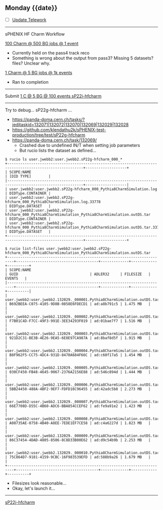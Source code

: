 ## Monday {{date}}

- [ ] [Update Telework](https://docs.google.com/spreadsheets/d/16AZZBiKL1s6eGgH2KFiJPnD8-TjRsC0HYy4Qdmbr358/edit#gid=0)


------------------------------------

sPHENIX HF Charm Workflow

[100 Charm @ 500 BG jobs @ 1 event](https://panda-doma.cern.ch/tasks/?jeditaskid=132086|132039|132038|132083|132084|132085)
- Currently held on the pass4 track reco
- Something is wrong about the output from pass3?  Missing 5 datasets?  files?  Unclear why.

[1 Charm @ 5 BG jobs @ 1k events](https://panda-doma.cern.ch/tasks/?jeditaskid=132035|132036|132034|132019|132018|132082|132037)
- Ran to completion

---

Submit 
[1 C @ 5 BG @ 100 events sP22i-hfcharm](https://panda-doma.cern.ch/tasks/?taskname=user.jwebb2.sP22i-hfcharm_*)


---

Try to debug... sP22g-hfcharm ...
- https://panda-doma.cern.ch/tasks/?jeditaskid=132071|132072|132070|132069|132029|132028
- https://github.com/klendathu2k/sPHENIX-test-production/tree/test/sP22g-hfcharm
- https://panda-doma.cern.ch/task/132069/
	- Crashed due to undefined IN/T when setting job parameters
	- But rucio lists the dataset as defined...
```
$ rucio ls user.jwebb2:user.jwebb2.sP22g-hfcharm_000_*
+---------------------------------------------------------------------------------------------------------+-------------------+
| SCOPE:NAME                                                                                              | [DID TYPE]        |
|---------------------------------------------------------------------------------------------------------+-------------------|
| user.jwebb2:user.jwebb2.sP22g-hfcharm_000_Pythia8CharmSimulation.log                                    | DIDType.CONTAINER |
| user.jwebb2:user.jwebb2.sP22g-hfcharm_000_Pythia8CharmSimulation.log.33778                              | DIDType.DATASET   |
| user.jwebb2:user.jwebb2.sP22g-hfcharm_000_Pythia8CharmSimulation_Pythia8CharmSimulation.outDS.tar       | DIDType.CONTAINER |
| user.jwebb2:user.jwebb2.sP22g-hfcharm_000_Pythia8CharmSimulation_Pythia8CharmSimulation.outDS.tar.33776 | DIDType.DATASET   |
+---------------------------------------------------------------------------------------------------------+-------------------+

$ rucio list-files user.jwebb2:user.jwebb2.sP22g-hfcharm_000_Pythia8CharmSimulation_Pythia8CharmSimulation.outDS.tar
+-------------------------------------------------------------------------+--------------------------------------+-------------+------------+----------+
| SCOPE:NAME                                                              | GUID                                 | ADLER32     | FILESIZE   | EVENTS   |
|-------------------------------------------------------------------------+--------------------------------------+-------------+------------+----------|
| user.jwebb2:user.jwebb2.132029._000001.Pythia8CharmSimulation.outDS.tar | B692BEEA-C075-4105-9D8B-0858E6FDECD1 | ad:a8b791c5 | 1.475 MB   |          |
| user.jwebb2:user.jwebb2.132029._000002.Pythia8CharmSimulation.outDS.tar | F7B01C4D-F7CC-49F3-991E-3EE34293F019 | ad:01bae7f7 | 1.516 MB   |          |
| user.jwebb2:user.jwebb2.132029._000003.Pythia8CharmSimulation.outDS.tar | 921D2C31-BE3B-4E26-9EA5-6E8E97CA987A | ad:8baf8d5f | 1.915 MB   |          |
| user.jwebb2:user.jwebb2.132029._000004.Pythia8CharmSimulation.outDS.tar | B8F962F5-CC75-4DC4-931D-8470A684F66C | ad:c60f17a5 | 1.454 MB   |          |
| user.jwebb2:user.jwebb2.132029._000005.Pythia8CharmSimulation.outDS.tar | 030CF450-FB48-4645-9067-2376A2156E88 | ad:546c894d | 1.444 MB   |          |
| user.jwebb2:user.jwebb2.132029._000006.Pythia8CharmSimulation.outDS.tar | 5BB24450-488A-4BF2-9EF7-FDFD16C96455 | ad:42adc5b8 | 2.273 MB   |          |
| user.jwebb2:user.jwebb2.132029._000007.Pythia8CharmSimulation.outDS.tar | 66E7708D-D55C-4B60-ADC6-BBA854CCEF62 | ad:fe9a91e2 | 1.423 MB   |          |
| user.jwebb2:user.jwebb2.132029._000008.Pythia8CharmSimulation.outDS.tar | A08735AE-0758-4B40-A8EE-7EDE1EF7CE58 | ad:c4a6227d | 1.823 MB   |          |
| user.jwebb2:user.jwebb2.132029._000009.Pythia8CharmSimulation.outDS.tar | 86C37454-4DAD-4805-8506-8C8D33B00E62 | ad:d9c54b9b | 2.253 MB   |          |
| user.jwebb2:user.jwebb2.132029._000010.Pythia8CharmSimulation.outDS.tar | 75C864D7-9181-4159-9CBC-16F983539EFD | ad:588b9a26 | 1.679 MB   |          |
+-------------------------------------------------------------------------+--------------------------------------+-------------+------------+----------+

```
- Filesizes look reasonable...
- Okay, let's launch it...

----

[sP22j-hfcharm]()
